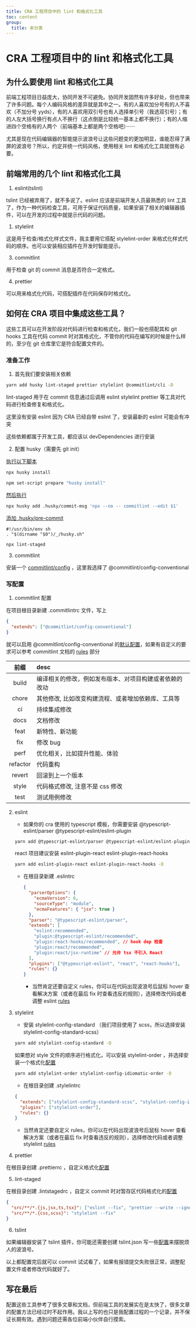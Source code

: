 ```yaml
---
title: CRA 工程项目中的 lint 和格式化工具
toc: content
group:
  title: 未分类
---
```


# CRA 工程项目中的 lint 和格式化工具

## 为什么要使用 lint 和格式化工具

前端工程项目日益庞大，协同开发不可避免。协同开发固然有许多好处，但也带来了许多问题。每个人编码风格的差异就是其中之一。有的人喜欢加分号有的人不喜欢（不加分号 yyds），有的人喜欢用双引号也有人选择单引号（我选双引号）；有的人左大括号换行有点人不换行（这点倒是比较统一基本上都不换行）；有的人缩进四个空格有的人两个（前端基本上都是两个空格吧）······

尤其是现在代码编辑器的智能提示波浪号让这些问题变的更加明显，谁能忍得了满屏的波浪号？所以，约定并统一代码风格，使用相关 lint 和格式化工具就很有必要。

## 前端常用的几个 lint 和格式化工具

1. eslint(tslint)

tslint 已经被弃用了，就不多说了。eslint 应该是前端开发人员最熟悉的 lint 工具了，作为一种代码检查工具，可用于保证代码质量，如果安装了相关的编辑器插件，可以在开发的过程中就提示代码的问题。

1. stylelint

这是用于检查/格式化样式文件，我主要用它搭配 stylelint-order 来格式化样式代码的顺序。也可以安装相应插件在开发时智能提示。

3. commitlint

用于检查 git 的 commit 消息是否符合一定格式。

4. prettier

可以用来格式化代码，可搭配插件在代码保存时格式化。

## 如何在 CRA 项目中集成这些工具？

这些工具可以在开发阶段对代码进行检查和格式化，我们一般也搭配其和 git hooks 工具在代码 commit 时对其格式化，不管你的代码在编写的时候是什么样的，至少在 git 仓库里它是符合配置文件的。

### 准备工作

1. 首先我们要安装相关依赖

```bash
yarn add husky lint-staged prettier stylelint @commitlint/cli -D
```

lint-staged 用于在 commit 信息通过后调用 eslint stylelint prettier 等工具对代码进行检查修复和格式化。

这里没有安装 eslint 因为 CRA 已经自带 eslint 了，安装最新的 eslint 可能会有冲突

这些依赖都属于开发工具，都应该以 devDependencies 进行安装

2. 配置 husky（需要先 git init）

[执行以下脚本](https://typicode.github.io/husky/#/?id=manual)

```bash
npx husky install

npm set-script prepare "husky install"
```

[然后执行](https://commitlint.js.org/#/guides-local-setup?id=install-husky)

```bash
npx husky add .husky/commit-msg 'npx --no -- commitlint --edit $1'
```

[添加 .husky/pre-commit](https://github.com/okonet/lint-staged#examples)

```shell
#!/usr/bin/env sh
. "$(dirname "$0")/_/husky.sh"

npx lint-staged
```

3. commitlint

安装一个 [commitlint/config](https://github.com/conventional-changelog/commitlint#shared-configuration) ，这里我选择了 @commitlint/config-conventional

### 写配置

1. commitlint 配置

在项目根目录新建 .commitlintrc 文件，写上

```json
{
  "extends": ["@commitlint/config-conventional"]
}
```

就可以启用 @commitlint/config-conventional 的[默认配置](https://github.com/conventional-changelog/commitlint/tree/master/@commitlint/config-conventional#rules)，如果有自定义的要求可以参考 commitlint 文档的 [rules](https://commitlint.js.org/#/reference-rules?id=rules) 部分

|   前缀   | desc                                                   |
| :------: | :----------------------------------------------------- |
|  build   | 编译相关的修改，例如发布版本、对项目构建或者依赖的改动 |
|  chore   | 其他修改, 比如改变构建流程、或者增加依赖库、工具等     |
|    ci    | 持续集成修改                                           |
|   docs   | 文档修改                                               |
|   feat   | 新特性、新功能                                         |
|   fix    | 修改 bug                                               |
|   perf   | 优化相关，比如提升性能、体验                           |
| refactor | 代码重构                                               |
|  revert  | 回滚到上一个版本                                       |
|  style   | 代码格式修改, 注意不是 css 修改                        |
|   test   | 测试用例修改                                           |

2. eslint

   - 如果你的 cra 使用的 typescript 模板，你需要安装 @typescript-eslint/parser @typescript-eslint/eslint-plugin

   ```bash
   yarn add @typescript-eslint/parser @typescript-eslint/eslint-plugin -D
   ```

   react 项目建议安装 eslint-plugin-react eslint-plugin-react-hooks

   ```bash
   yarn add eslint-plugin-react eslint-plugin-react-hooks -D
   ```

   - 在根目录新建 .eslintrc

     ```json
     {
       "parserOptions": {
         "ecmaVersion": 6,
         "sourceType": "module",
         "ecmaFeatures": { "jsx": true }
       },
       "parser": "@typescript-eslint/parser",
       "extends": [
         "eslint:recommended",
         "plugin:@typescript-eslint/recommended",
         "plugin:react-hooks/recommended", // hook dep 检查
         "plugin:react/recommended",
         "plugin:react/jsx-runtime" // 允许 tsx 不引入 React
       ],
       "plugins": ["@typescript-eslint", "react", "react-hooks"],
       "rules": {}
     }
     ```

     - 当然肯定还要自定义 rules，你可以在代码出现波浪号后鼠标 hover 查看解决方案（或者在最后 fix 时查看违反的规则），选择修改代码或者调整 eslint [rules](http://eslint.cn/docs/rules/)

3. stylelint

   - 安装 stylelint-config-standard （我们项目使用了 scss，所以选择安装 stylelint-config-standard-scss）

   ```bash
   yarn add stylelint-config-standard -D
   ```

   如果想对 style 文件的顺序进行格式化，可以安装 stylelint-order ，并选择安装一个格式化[配置](https://github.com/hudochenkov/stylelint-order#example-configs)

   ```bash
   yarn add stylelint-order stylelint-config-idiomatic-order -D
   ```

   - 在根目录创建 .stylelintrc

   ```json
   {
     "extends": ["stylelint-config-standard-scss", "stylelint-config-idiomatic-order"],
     "plugins": ["stylelint-order"],
     "rules": {}
   }
   ```

   - 当然肯定还要自定义 rules，你可以在代码出现波浪号后鼠标 hover 查看解决方案（或者在最后 fix 时查看违反的规则），选择修改代码或者调整 stylelint [rules](https://stylelint.io/user-guide/rules/list)

4. prettier

在根目录创建 .prettierrc ，自定义格式化[配置](https://prettier.io/docs/en/options.html)

5. lint-staged

在根目录创建 .lintstagedrc ，自定义 commit 时对暂存区代码格式化的[配置](https://github.com/okonet/lint-staged#configuration)

```json
{
  "src/**/*.{js,jsx,ts,tsx}": ["eslint --fix", "prettier --write --ignore-unknown"],
  "src/**/*.{css,scss}": "stylelint --fix"
}
```

6. tslint

如果编辑器安装了 tslint 插件，你可能还需要创建 tslint.json 写一些[配置](https://palantir.github.io/tslint/rules/)来摆脱烦人的波浪号。

以上都配置完后就可以 commit 试试看了，如果有报错提交失败很正常，调整配置文件或者修改代码就好了。

## 写在最后

配置这些工具参考了很多文章和文档，但前端工具的发展实在是太快了，很多文章的配置方法已经过时不起作用。我以上写的也只是我配置过程的一个记录，并不保证长期有效。遇到问题还需各位前端小伙伴自行摸索。
